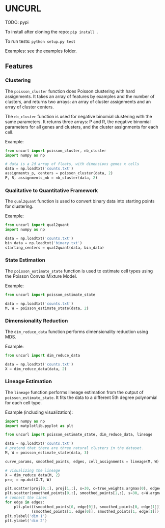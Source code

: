 UNCURL
======

TODO: pypi

To install after cloning the repo: `pip install .`

To run tests: `python setup.py test`

Examples: see the examples folder.

## Features

### Clustering

The `poisson_cluster` function does Poisson clustering with hard assignments. It takes an array of features by examples and the number of clusters, and returns two arrays: an array of cluster assignments and an array of cluster centers.

The `nb_cluster` function is used for negative binomial clustering with the same parameters. It returns three arrays: P and R, the negative binomial parameters for all genes and clusters, and the cluster assignments for each cell.

Example:

```python
from uncurl import poisson_cluster, nb_cluster
import numpy as np

# data is a 2d array of floats, with dimensions genes x cells
data = np.loadtxt('counts.txt')
assignments_p, centers = poisson_cluster(data, 2)
P, R, assignments_nb = nb_cluster(data, 2)
```


### Qualitative to Quantitative Framework

The `qual2quant` function is used to convert binary data into starting points for clustering.

Example:

```python
from uncurl import qual2quant
import numpy as np

data = np.loadtxt('counts.txt')
bin_data = np.loadtxt('binary.txt')
starting_centers = qual2quant(data, bin_data)
```

### State Estimation

The `poisson_estimate_state` function is used to estimate cell types using the Poisson Convex Mixture Model.

Example:

```python
from uncurl import poisson_estimate_state

data = np.loadtxt('counts.txt')
M, W = poisson_estimate_state(data, 2)
```

### Dimensionality Reduction

The `dim_reduce_data` function performs dimensionality reduction using MDS.

Example:
```python
from uncurl import dim_reduce_data

data = np.loadtxt('counts.txt')
X = dim_reduce_data(data, 2)
```

### Lineage Estimation

The `lineage` function performs lineage estimation from the output of `poisson_estimate_state`. It fits the data to a different 5th degree polynomial for each cell type.

Example (including visualization):

```python
import numpy as np
import matplotlib.pyplot as plt

from uncurl import poisson_estimate_state, dim_reduce_data, lineage

data = np.loadtxt('counts.txt')
# pretend that there are three natural clusters in the dataset.
M, W = poisson_estimate_state(data, 3)

curve_params, smoothed_points, edges, cell_assignments = lineage(M, W)

# visualizing the lineage
X = dim_reduce_data(M, 2)
proj = np.dot(X.T, W)

plt.scatter(proj[0,:], proj[1,:], s=30, c=true_weights.argmax(0), edgecolors='none', alpha=0.7)
plt.scatter(smoothed_points[0,:], smoothed_points[1,:], s=30, c=W.argmax(0), edgecolors='none', alpha=0.7)
# connect the lines
for edge in edges:
    plt.plot((smoothed_points[0, edge[0]], smoothed_points[0, edge[1]]),
            (smoothed_points[1, edge[0]], smoothed_points[1, edge[1]]), 'black', linewidth=2)
plt.xlabel('dim 1')
plt.ylabel('dim 2')
```
